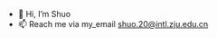 - 👋 Hi, I’m Shuo
- 📫 Reach me via my_email shuo.20@intl.zju.edu.cn

<!---
Cai-Bee/Cai-Bee is a ✨ special ✨ repository because its `README.md` (this file) appears on your GitHub profile.
You can click the Preview link to take a look at your changes.
--->
